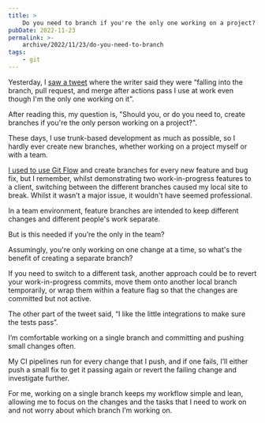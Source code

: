 ```yaml
---
title: >
    Do you need to branch if you're the only one working on a project?
pubDate: 2022-11-23
permalink: >-
    archive/2022/11/23/do-you-need-to-branch
tags:
    - git
---
```


Yesterday, I [saw a tweet](https://twitter.com/scottkeckwarren/status/1594752744165847040) where the writer said they were “falling into the branch, pull request, and merge after actions pass I use at work even though I'm the only one working on it”.

After reading this, my question is, "Should you, or do you need to, create branches if you're the only person working on a project?".

These days, I use trunk-based development as much as possible, so I hardly ever create new branches, whether working on a project myself or with a team.

[I used to use Git Flow](https://www.oliverdavies.uk/talks/git-flow) and create branches for every new feature and bug fix, but I remember, whilst demonstrating two work-in-progress features to a client, switching between the different branches caused my local site to break. Whilst it wasn’t a major issue, it wouldn't have seemed professional.

In a team environment, feature branches are intended to keep different changes and different people's work separate.

But is this needed if you’re the only in the team?

Assumingly, you're only working on one change at a time, so what's the benefit of creating a separate branch?

If you need to switch to a different task, another approach could be to revert your work-in-progress commits, move them onto another local branch temporarily, or wrap them within a feature flag so that the changes are committed but not active.

The other part of the tweet said, “I like the little integrations to make sure the tests pass”.

I’m comfortable working on a single branch and committing and pushing small changes often.

My CI pipelines run for every change that I push, and if one fails, I’ll either push a small fix to get it passing again or revert the failing change and investigate further.

For me, working on a single branch keeps my workflow simple and lean, allowing me to focus on the changes and the tasks that I need to work on and not worry about which branch I’m working on.
